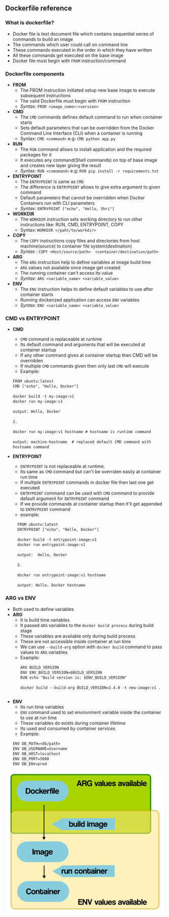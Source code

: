 ##  Dockerfile reference

### What is dockerfile?
- Docker file is text document file which contains sequential series of commands to build an image
- The commands which user could call on command line
- These commands executed in the order in which they have written
- All these commands get executed on the base image
- Docker file must begin with `FROM` instruction/command


### Dockerfile components
- **FROM**
  - The FROM instruction initiated setup new base image to execute subsequent instructions
  - The valid Dockerfile must begin with `FROM` instruction
  - _Syntax_: `FROM <image_name>:<version>`
- **CMD**
  - The `CMD` commands defines default command to run when container starts
  - Sets default parameters that can be overridden from the Docker Command Line Interface (CLI) when a container is running
  - Syntax: `CMD <command>`  e.g: `CMD python app.py`
- **RUN**
  - The `RUN` command allows to install application and the required packages for it
  - It executes any command(Shell commands) on top of base image and creates new layer giving the result
  - _Syntax:_ `RUN <comomand>` e.g: `RUN pip install -r requirements.txt`
- **ENTRYPOINT**
  - The `ENTRYPOINT` is same as `CMD`
  - The difference is `ENTRYPOINT` allows to give extra argument to given command
  - Default parameters that cannot be overridden when Docker Containers run with CLI parameters
  - _Syntax_: `ENTRYPOINT ["echo", "Hello, Shri"]`
- **WORKDIR**
  - The `WORKDIR` instruction sets working directory to run other instructions like: RUN, CMD, ENTRYPOINT, COPY
  - Syntax: `WORKDIR </paht/to/workdir>`
- **COPY**
  - The `COPY` instructions copy files and directories from host machine(source) to container file system(destination)
  - _Syntax_ : `COPY <Host/source/path>  <container/destination/path>`
- **ARG**
  - The `ARG` instruction help to define variables at image build time
  - `ARG` values not available once image get created
  - The running container can't access its value
  - _Syntax_: `ARG <variable_name> <variable_value>`
- **ENV**
  - The `ENV` instruction helps to define default variables to use after container starts
  - Running dockerized application can access `ENV` variables
  - _Syntax_: `ENV <variable_name> <variable_value>`


### CMD vs ENTRYPOINT
- **CMD**
  - `CMD` command is replaceable at runtime
  - Its default command and arguments that will be executed at container startup
  - If any other command gives at container startup then CMD will be overridden
  - If multiple `CMD` commands given then only last `CMD` will execute
  - Example:
  ``` commandline
  FROM ubuntu:latest
  CMD ["echo", "Hello, Docker"]
  
  docker build -t my-image:v1
  docker run my-image:v1
  
  output: Hello, Docker
  
  2.
  
  docker run my-image:v1 hostname # hostname is runtime command
  
  output: machine-hostname  # replaced default CMD command with hostname command
  ```
  
- **ENTRYPOINT** 
  - `ENTRYPOINT` is not replaceable at runtime.
  - Its same as `CMD` command but can't be overriden easily at container run time
  - If multiple `ENTRYPOINT` commands in docker file then last one get executed
  - `ENTRYPOINT` command can be used with `CMD` command to provide default argument for `ENTRYPOINT` command
  - If we provide commands at container startup then it'll get appended to `ENTRYPOINT` command
  - example: 
  ```
    FROM ubuntu:latest
    ENTRYPOINT ["echo", "Hello, Docker"]
    
    docker build -t entrypoint-image:v1
    docker run entrypoint-image:v1
    
    output:  Hello, Docker
    
    2.
    
    docker run entrypoint-image:v1 hostname
    
    output: Hello, Docker hostname
    ```
### ARG vs ENV
- Both used to define variables
- **ARG**
  - It is build time variables
  - It passed `ARG` variables to the `docker build process` during build stage
  - These variables are available only during build process
  - These are not accessible inside container at run time
  - We can use `--build-arg` option with `docker build` command to pass values to `ARG` variables
  - Example:
    ```
    ARG BUILD_VERSION
    ENV ENV_BUILD_VERSION=$BUILD_VERSION
    RUN echo "Build version is: $ENV_BUILD_VERSION"    
    
    docker build --build-arg BUILD_VERSION=2.4.0 -t new-image:v1 .
  ```
- **ENV**
  - Its run time variables
  - `ENV` command used to set environment variable inside the container to use at run time
  - These variables do exists during container lifetime
  - Its used and consumed by container services
  - Example:
  ```
  ENV DB_PATH=<db/path>
  ENV DB_USERNAME=Username
  ENV DB_HOST=localhost
  ENV DB_PORT=5000
  ENV DB_ENV=prod
  ```

![/docs/img.png](img.png)